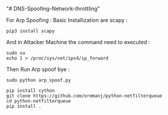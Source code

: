 "# DNS-Spoofing-Network-throttling" 

For Arp Spoofing :
Basic Installization are scapy :
```
pip3 install scapy
```
And in Attacker Machine the command need to executed : 
```
sudo su
echo 1 > /proc/sys/net/ipv4/ip_forward
```
Then Run Arp spoof bye :
```
sudo python arp_spoof.py
```

```
pip install cython
git clone https://github.com/oremanj/python-netfilterqueue
cd python-netfilterqueue
pip install .
```
